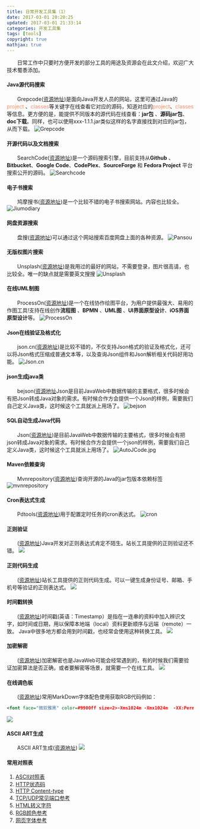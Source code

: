 ```yaml
---
title: 日常开发工具集（1）
date: 2017-03-01 20:20:25
updated: 2017-03-01 21:33:14
categories: 开发工具集
tags: [tools]
copyright: true
mathjax: true
---
```


&emsp;&emsp;日常工作中只要时方便开发的部分工具的用途及资源会在此文介绍，欢迎广大技术蜀黍添加。

#### Java源代码搜索
&emsp;&emsp;Grepcode([资源地址](http://grepcode.com/))是面向Java开发人员的网站，这里可通过Java的<font color=#FF8C69>project</font> 、<font color=#FF8C69>classes</font>等关键字在线查看它对应的源码，知道对应的<font color=#FF8C69>project</font>、<font color=#FF8C69>classes</font>等信息。更方便的是，能提供不同版本的源代码在线查看：**jar包** 、**源码jar包**、**doc下载**。同样，也可以使用xxx-1.1.1.jar类似这样的名字直接找到对应的jar包，从而下载。
![Grepcode](http://p5vswdxl9.bkt.clouddn.com/Grepcode.jpg)

#### 开源代码以及文档搜索
&emsp;&emsp;SearchCode([资源地址](https://searchcode.com/))是一个源码搜索引擎，目前支持从**Github** 、**Bitbucket**、**Google Code**、**CodePlex**、**SourceForge** 和 **Fedora Project** 平台搜索公开的源码。
![Searchcode](http://p5vswdxl9.bkt.clouddn.com/searchcode.jpg)

#### 电子书搜索
&emsp;&emsp;鸠摩搜书([资源地址](https://www.jiumodiary.com/))是一个比较不错的电子书搜索网站。内容也比较全。
![Jiumodiary](http://p5vswdxl9.bkt.clouddn.com/jiumodiary.jpg)

#### 网盘资源搜索
&emsp;&emsp;盘搜([资源地址](http://pansou.com))可以通过这个网站搜索百度网盘上面的各种资源。
![Pansou](http://p5vswdxl9.bkt.clouddn.com/Pansou.jpg)

#### 无版权图片搜索
&emsp;&emsp;Unsplash([资源地址](https://unsplash.com))是我用过的最好的网站，不需要登录，图片很高请，也比较全。唯一的缺点就是需要英文搜搜
![Unsplash](http://p5vswdxl9.bkt.clouddn.com/unsplash.jpg)

#### 在线UML制图
&emsp;&emsp;ProcessOn([资源地址](https://unsplash.com))是一个在线协作绘图平台，为用户提供最强大、易用的作图工具!支持在线创作**流程图** 、**BPMN** 、**UML图** 、**UI界面原型设计**、**iOS界面原型设计**等。
![ProcessOn](http://p5vswdxl9.bkt.clouddn.com/ProcessOn.jpg)

#### Json在线验证及格式化
&emsp;&emsp;json.cn([资源地址](https://www.json.cn/))是比较不错的，不仅支持Json格式的验证及格式化，还可以将Json格式压缩成普通文本等，以及查询Json组件和Json解析相关代码好用功能。
![Json.cn](http://p5vswdxl9.bkt.clouddn.com/json.cn.jpg)

#### json生成java类
&emsp;&emsp;bejson([资源地址](http://www.bejson.com/json2javapojo/)Json是目前JavaWeb中数据传输的主要格式，很多时候会有把Json转成Java对象的需求。有时候合作方会提供一个Json的样例，需要我们自己定义Java类，这时候这个工具就派上用场了。
![bejson](http://p5vswdxl9.bkt.clouddn.com/bejson.jpg)

#### SQL自动生成Java代码
&emsp;&emsp;Json([资源地址](http://www.autojcode.com/code/sql2class.jsp#))是目前JavaWeb中数据传输的主要格式，很多时候会有把json转成Java对象的需求。有时候合作方会提供一个json的样例，需要我们自己定义Java类，这时候这个工具就派上用场了。
![AutoJCode.jpg](http://p5vswdxl9.bkt.clouddn.com/AutoJcode.jpg)

#### Maven依赖查询
&emsp;&emsp;Mvnrepository([资源地址](http://mvnrepository.com/))查询开源的Java的jar包版本依赖标签
![mvnrepository](http://p5vswdxl9.bkt.clouddn.com/maven.png)

#### Cron表达式生成
&emsp;&emsp;Pdtools([资源地址](http://www.pdtools.net/tools/becron.jsp
))用于配置定时任务的cron表达式。
![cron](http://p5vswdxl9.bkt.clouddn.com/cron.jpg)

#### 正则验证
&emsp;&emsp;([资源地址](http://tool.chinaz.com/regex))Java开发对正则表达式肯定不陌生。站长工具提供的正则验证还不错。
![](http://p5vswdxl9.bkt.clouddn.com/regex%281%29.jpg)

#### 正则代码生成
&emsp;&emsp;([资源地址](http://tool.chinaz.com/tools/regexgenerate))站长工具提供的正则代码生成。可以一键生成身份证号、邮箱、手机号等验证的正则表达式。
![](http://p5vswdxl9.bkt.clouddn.com/regex2.jpg)

#### 时间戳转换
&emsp;&emsp;([资源地址](http://tool.chinaz.com/Tools/unixtime.aspx))时间戳(英语：Timestamp）是指在一连串的资料中加入辨识文字，如时间或日期，用以保障本地端（local）资料更新顺序与远端（remote）一致。
Java中很多地方都会用到时间戳，也经常会使用这种转换工具。
![](http://p5vswdxl9.bkt.clouddn.com/timestamp.jpg)

#### 加密解密
&emsp;&emsp;([资源地址](http://tool.chinaz.com/tools/textencrypt.aspx))加密解密也是JavaWeb可能会经常遇到的，有的时候我们需要验证加密算法是否正确，或者要解密等场景，就需要一个在线工具。
![](http://p5vswdxl9.bkt.clouddn.com/md5.jpg)

#### 在线调色板
&emsp;&emsp;([资源地址](http://link.fobshanghai.com/rgbcolor.htm))常用MarkDown字体配色使用获取RGB代码例如：
```xml
<font face="微软雅黑" color=#9900ff size=2>-Xms1024m -Xmx1024m  -XX:PermSize=512M -XX:MaxPermSize=1024m  -Dfile.encoding=utf-8 </font>
```
![](http://p5vswdxl9.bkt.clouddn.com/tiaose.jpg)

#### ASCII ART生成
&emsp;&emsp;ASCII ART生成([资源地址](http://patorjk.com/software/taag/))
![](http://p5vswdxl9.bkt.clouddn.com/ASCII%20ART.jpg)

#### 常用对照表
1. [ASCII对照表]( http://tool.oschina.net/commons?type=4)
2. [HTTP状态码](http://tool.oschina.net/commons?type=5)
3. [HTTP Content-type]( http://tool.oschina.net/commons)
4. [TCP/UDP常见端口参考](http://tool.oschina.net/commons?type=7)
5. [HTML转义字符]( http://tool.oschina.net/commons?type=2)
6. [RGB颜色参考](http://tool.oschina.net/commons?type=3)
7. [网页字体参考](http://tool.oschina.net/commons?type=8)








